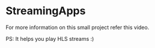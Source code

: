 # StreamingApps

For more information on this small project refer this video.


PS: It helps you play HLS streams :)
